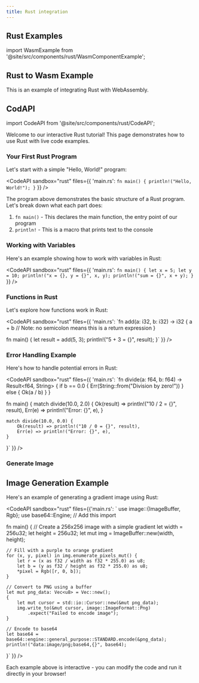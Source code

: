 ```yaml
---
title: Rust integration
---
```

<!-- markdownlint-disable-file MD033 -->

## Rust Examples

import WasmExample from '@site/src/components/rust/WasmComponentExample';

## Rust to Wasm Example

This is an example of integrating Rust with WebAssembly.

<WasmExample />

## CodAPI

import CodeAPI from '@site/src/components/rust/CodeAPI';

Welcome to our interactive Rust tutorial! This page demonstrates how to use Rust with live code examples.

### Your First Rust Program

Let's start with a simple "Hello, World!" program:

<CodeAPI
  sandbox="rust"
  files={{
    'main.rs': `fn main() {
    println!("Hello, World!");
}`
  }}
/>

The program above demonstrates the basic structure of a Rust program. Let's break down what each part does:

1. `fn main()` - This declares the main function, the entry point of our program
2. `println!` - This is a macro that prints text to the console

### Working with Variables

Here's an example showing how to work with variables in Rust:

<CodeAPI
  sandbox="rust"
  files={{
    'main.rs': `fn main() {
    let x = 5;
    let y = 10;
    println!("x = {}, y = {}", x, y);
    println!("sum = {}", x + y);
}`
  }}
/>

### Functions in Rust

Let's explore how functions work in Rust:

<CodeAPI
  sandbox="rust"
  files={{
    'main.rs': `fn add(a: i32, b: i32) -> i32 {
    a + b  // Note: no semicolon means this is a return expression
}

fn main() {
    let result = add(5, 3);
    println!("5 + 3 = {}", result);
}`
  }}
/>

### Error Handling Example

Here's how to handle potential errors in Rust:

<CodeAPI
  sandbox="rust"
  files={{
    'main.rs': `fn divide(a: f64, b: f64) -> Result<f64, String> {
    if b == 0.0 {
        Err(String::from("Division by zero!"))
    } else {
        Ok(a / b)
    }
}

fn main() {
    match divide(10.0, 2.0) {
        Ok(result) => println!("10 / 2 = {}", result),
        Err(e) => println!("Error: {}", e),
    }

    match divide(10.0, 0.0) {
        Ok(result) => println!("10 / 0 = {}", result),
        Err(e) => println!("Error: {}", e),
    }
}`
  }}
/>

### Generate Image

## Image Generation Example

Here's an example of generating a gradient image using Rust:

<CodeAPI
  sandbox="rust"
  files={{'main.rs': `
use image::{ImageBuffer, Rgb};
use base64::Engine;  // Add this import

fn main() {
    // Create a 256x256 image with a simple gradient
    let width = 256u32;
    let height = 256u32;
    let mut img = ImageBuffer::new(width, height);

    // Fill with a purple to orange gradient
    for (x, y, pixel) in img.enumerate_pixels_mut() {
        let r = (x as f32 / width as f32 * 255.0) as u8;
        let b = (y as f32 / height as f32 * 255.0) as u8;
        *pixel = Rgb([r, 0, b]);
    }

    // Convert to PNG using a buffer
    let mut png_data: Vec<u8> = Vec::new();
    {
        let mut cursor = std::io::Cursor::new(&mut png_data);
        img.write_to(&mut cursor, image::ImageFormat::Png)
            .expect("Failed to encode image");
    }

    // Encode to base64
    let base64 = base64::engine::general_purpose::STANDARD.encode(&png_data);
    println!("data:image/png;base64,{}", base64);

}`
  }}
/>

Each example above is interactive - you can modify the code and run it directly in your browser!
